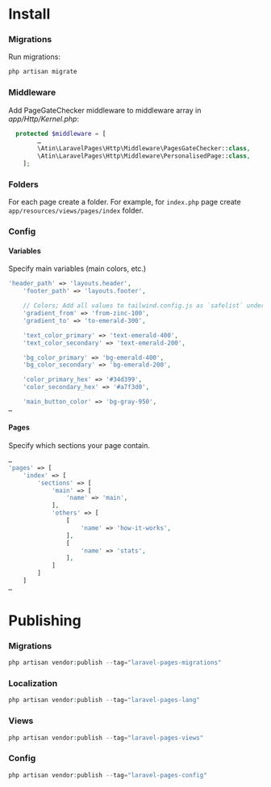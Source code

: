 # Install
### Migrations
Run migrations:
```php
php artisan migrate
```
### Middleware
Add PageGateChecker middleware to middleware array in *app/Http/Kernel.php*:
```php
  protected $middleware = [
        …
        \Atin\LaravelPages\Http\Middleware\PagesGateChecker::class,
        \Atin\LaravelPages\Http\Middleware\PersonalisedPage::class,
    ];
```

### Folders
For each page create a folder. For example, for ```index.php``` page create ```app/resources/views/pages/index``` folder.

### Config
#### Variables
Specify main variables (main colors, etc.)
```php
'header_path' => 'layouts.header',
    'footer_path' => 'layouts.footer',

    // Colors; Add all values to tailwind.config.js as `safelist` under `module.exports`
    'gradient_from' => 'from-zinc-100',
    'gradient_to' => 'to-emerald-300',

    'text_color_primary' => 'text-emerald-400',
    'text_color_secondary' => 'text-emerald-200',

    'bg_color_primary' => 'bg-emerald-400',
    'bg_color_secondary' => 'bg-emerald-200',

    'color_primary_hex' => '#34d399',
    'color_secondary_hex' => '#a7f3d0',

    'main_button_color' => 'bg-gray-950',
…
```

#### Pages
Specify which sections your page contain.
```php
…
'pages' => [
    'index' => [
        'sections' => [
            'main' => [
                'name' => 'main',
            ],
            'others' => [
                [
                    'name' => 'how-it-works',
                ],
                [
                    'name' => 'stats',
                ],
            ]
        ]
    ]
…
```

# Publishing
### Migrations
```php
php artisan vendor:publish --tag="laravel-pages-migrations"
```

### Localization
```php
php artisan vendor:publish --tag="laravel-pages-lang"
```

### Views
```php
php artisan vendor:publish --tag="laravel-pages-views"
```

### Config
```php
php artisan vendor:publish --tag="laravel-pages-config"
```